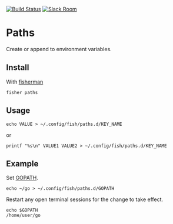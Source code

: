 [![Build Status][travis-badge]][travis-link]
[![Slack Room][slack-badge]][slack-link]

# Paths

Create or append to environment variables.

## Install

With [fisherman]

```
fisher paths
```

## Usage

```fish
echo VALUE > ~/.config/fish/paths.d/KEY_NAME
```
or
```fish
printf "%s\n" VALUE1 VALUE2 > ~/.config/fish/paths.d/KEY_NAME
```


## Example

Set [GOPATH](https://github.com/golang/go/wiki/GOPATH).

```fish
echo ~/go > ~/.config/fish/paths.d/GOPATH
```

Restart any open terminal sessions for the change to take effect.

```
echo $GOPATH
/home/user/go
```

[travis-link]: https://travis-ci.org/fisherman/paths
[travis-badge]: https://img.shields.io/travis/fisherman/paths.svg
[slack-link]: https://fisherman-wharf.herokuapp.com
[slack-badge]: https://fisherman-wharf.herokuapp.com/badge.svg
[fisherman]: https://github.com/fisherman/fisherman
